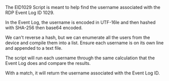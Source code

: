 The EID1029 Script is meant to help find the username associated with the RDP Event Log ID 1029.

In the Event Log, the username is encoded in UTF-16le and then hashed with SHA-256 then base64 encoded.

We can't reverse a hash, but we can enumerate all the users from the device and compile them into a list.
Ensure each username is on its own line and appended to a text file.

The script will run each username through the same calculation that the Event Log does and compare the results.

With a match, it will return the username associated with the Event Log ID.
